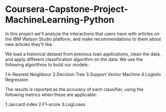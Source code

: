 # Coursera-Capstone-Project-MachineLearning-Python

In this project we'll analyze the interactions that users have with articles on the IBM Watson Studio platform, and make recommendations to them about new articles they'll like.

We load a historical dataset from previous loan applications, clean the data, and apply different classification algorithm on the data. We use the following algorithms to build our models:

1.k-Nearest Neighbour
2.Decision Tree
3.Support Vector Machine
4.Logistic Regression

The results is reported as the accuracy of each classifier, using the following metrics when these are applicable:

1.Jaccard index
2.F1-score
3.LogLoass
